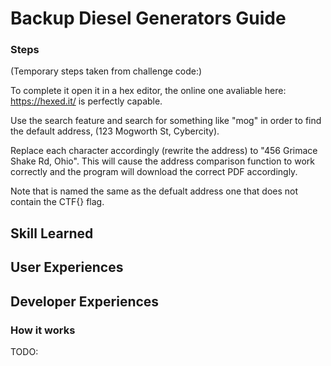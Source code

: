 # Backup Diesel Generators Guide

### Steps

(Temporary steps taken from challenge code:)

To complete it open it in a hex editor, the online one avaliable here: https://hexed.it/ is perfectly capable. 

Use the search feature and search for something like "mog" in order to
find the default address, (123 Mogworth St, Cybercity). 

Replace each character accordingly (rewrite the address) to "456 Grimace Shake Rd, Ohio". This will
cause the address comparison function to work correctly and the program will download the correct PDF accordingly. 

Note that is named the same as the defualt address one that does not contain the CTF{} flag.

## Skill Learned



## User Experiences




## Developer Experiences

### How it works

TODO: 